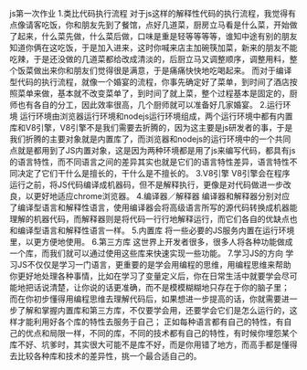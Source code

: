 js第一次作业
1.类比代码执行流程
  对于js这样的解释性代码的执行流程，我觉得有点像请客吃饭，你和朋友先到了餐馆，点好几道菜，厨房立马看是什么菜，开始做了起来，什么菜先做，什么菜后做，口味是重是轻等等等等，谁知中途有别的朋友知道你俩在这吃饭，于是加入进来，这时你喊来店主加碗筷加菜，新来的朋友不能吃辣，于是还没做的几道菜都给改成清淡的，后厨立马又调整顺序，调整用料，整个饭菜做出来你和朋友们觉得很是满意，于是痛痛快快地吃喝起来。
  而对于编译型代码的执行流程，就像一个婚宴的流程，你事先确定好了菜单，到时间了酒店按照菜单来做，基本就不改变菜单了，到时间了就上菜，整个过程基本是固定的，厨师也有各自的分工，因此效率很高，几个厨师就可以准备好几家婚宴。
2.运行环境
  运行环境由浏览器运行环境和nodejs运行环境组成，两个运行环境中都有内置库和V8引擎，V8引擎不是我们需要去折腾的，因为这主要是js研发者的事，于是我们折腾的主要对象就是内置库了，而浏览器和nodejs的运行环境中的一个共同点就是都用到了JS内置对象，这是因为两种环境都是用了js来编写代码，都具有js的语言特性，而不同语言之间的差异其实也就是它们的语言特性差异，语言特性不同决定了它们干什么是擅长的，干什么是不擅长的。
3.V8引擎
  V8引擎会在程序运行之前，将JS代码编译成机器码，但不是解释执行，更像是对代码做进一步改良，以更好地适应chrome浏览器。
4.编译器／解释器
  编译器和解释器分别对应了编译型语言和解释性语言，使用编译器会将高级语言所写的源代码转换成机器能理解的机器代码，而解释器则是将代码一行行地解释运行，而它们各自的优缺点也和编译型语言和解释性语言一样。
5.内置库
  将一些必要的JS服务内置在运行环境里，以更方便地使用。
6.第三方库
  这世界上开发者很多，很多人将各种功能做成一个库，而我们就可以通过使用这些库来快速实现一些功能。
7.学习JS的方向
  学习JS不仅仅是学习一门语言，更重要的是学会用编程的思维，用编程思维来帮助你更好地处理各种事情，比如在学习了变量定义后，你在日常生活中就要学会尽可能地把话说清楚，让你说的话更准确，而不是模模糊糊地只存在于你的脑子里；
  而在你初步懂得用编程思维去理解代码后，如果想进一步提高的话，你就需要进一步了解和掌握内置库和第三方库，不仅要学会用，还要学会它们是怎么运行的，这样才能利用好各个库的特性去服务于自己；
  正如每种语言都有自己的特性，有自己的优点和局限一样，不同的库，不同的技术都有自己的特性，有时候你埋怨某个库不好、坑爹时，其实很大可能不是库不好，而是你用错了地方，而高手都是懂得去比较各种库和技术的差异性，挑一个最合适自己的。
